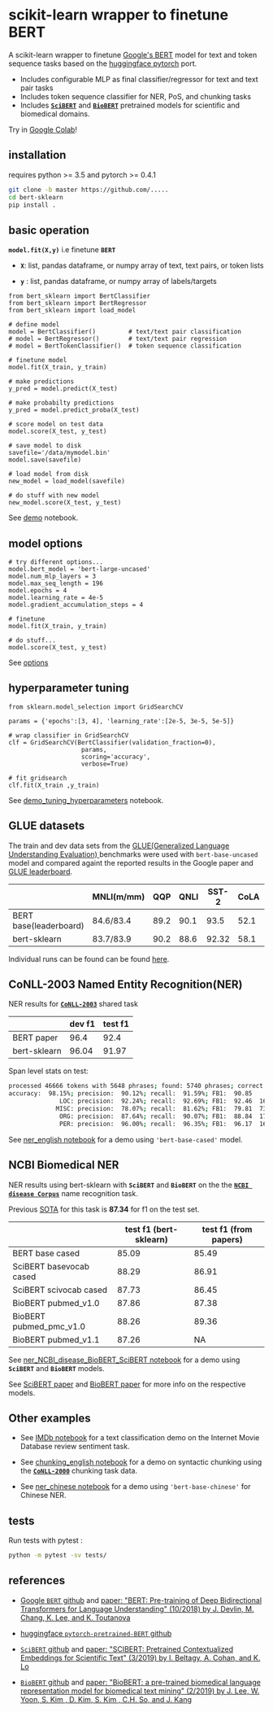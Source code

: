 # scikit-learn wrapper to finetune BERT


 A scikit-learn wrapper to finetune [Google's BERT](https://github.com/google-research/bert) model for text and token sequence tasks based on the [huggingface pytorch](https://github.com/huggingface/pytorch-pretrained-BERT) port.
 
* Includes configurable MLP as final classifier/regressor for text and text pair tasks
* Includes token sequence classifier for NER, PoS, and chunking tasks
* Includes  [**`SciBERT`**](https://github.com/allenai/scibert) and [**`BioBERT`**](https://github.com/dmis-lab/biobert) pretrained models for scientific  and biomedical domains.


Try in [Google Colab](https://colab.research.google.com/drive/1-wTNA-qYmOBdSYG7sRhIdOrxcgPpcl6L)!


## installation

requires python >= 3.5 and pytorch >= 0.4.1

```bash
git clone -b master https://github.com/.....
cd bert-sklearn
pip install .
```

## basic operation

**`model.fit(X,y)`**  i.e finetune **`BERT`**

* **`X`**: list, pandas dataframe, or numpy array of text, text pairs, or token lists

* **`y`** : list, pandas dataframe, or numpy array of labels/targets

```python3
from bert_sklearn import BertClassifier
from bert_sklearn import BertRegressor
from bert_sklearn import load_model

# define model
model = BertClassifier()         # text/text pair classification
# model = BertRegressor()        # text/text pair regression
# model = BertTokenClassifier()  # token sequence classification

# finetune model
model.fit(X_train, y_train)

# make predictions
y_pred = model.predict(X_test)

# make probabilty predictions
y_pred = model.predict_proba(X_test)

# score model on test data
model.score(X_test, y_test)

# save model to disk
savefile='/data/mymodel.bin'
model.save(savefile)

# load model from disk
new_model = load_model(savefile)

# do stuff with new model
new_model.score(X_test, y_test)
```
See [demo](https://github.com/charles9n/bert-sklearn/blob/master/demo.ipynb) notebook.

## model options

```python3
# try different options...
model.bert_model = 'bert-large-uncased'
model.num_mlp_layers = 3
model.max_seq_length = 196
model.epochs = 4
model.learning_rate = 4e-5
model.gradient_accumulation_steps = 4

# finetune
model.fit(X_train, y_train)

# do stuff...
model.score(X_test, y_test)
```
See [options](https://github.com/charles9n/bert-sklearn/blob/master/Options.md)


## hyperparameter tuning

```python3
from sklearn.model_selection import GridSearchCV

params = {'epochs':[3, 4], 'learning_rate':[2e-5, 3e-5, 5e-5]}

# wrap classifier in GridSearchCV
clf = GridSearchCV(BertClassifier(validation_fraction=0), 
                    params,
                    scoring='accuracy',
                    verbose=True)

# fit gridsearch 
clf.fit(X_train ,y_train)
```
See [demo_tuning_hyperparameters](https://github.com/charles9n/bert-sklearn/blob/master/demo_tuning_hyperparams.ipynb) notebook.

## GLUE datasets
The train and dev data sets from the [GLUE(Generalized Language Understanding Evaluation) ](https://github.com/nyu-mll/GLUE-baselines) benchmarks were used with `bert-base-uncased` model and compared againt the reported results in the Google paper and [GLUE leaderboard](https://gluebenchmark.com/leaderboard).

|    | MNLI(m/mm)| QQP   | QNLI | SST-2| CoLA | STS-B | MRPC | RTE |
| - | - | - | - | - |- | - | - | - |
|BERT base(leaderboard) |84.6/83.4  | 89.2 | 90.1 | 93.5 | 52.1 | 87.1  | 84.8 | 66.4 | 
| bert-sklearn  |83.7/83.9| 90.2 |88.6 |92.32 |58.1| 89.7 |86.8 | 64.6 |

Individual runs can be found can be found [here](https://github.com/charles9n/bert-sklearn/tree/master/glue_examples).

## CoNLL-2003 Named Entity Recognition(NER)

NER results for [**`CoNLL-2003`**](https://www.clips.uantwerpen.be/conll2003/ner/)  shared task

|    | dev f1 | test f1   |
| - | - | - |
| BERT paper| 96.4 | 92.4|
| bert-sklearn | 96.04 | 91.97|

Span level stats on test:
```bash
processed 46666 tokens with 5648 phrases; found: 5740 phrases; correct: 5173.
accuracy:  98.15%; precision:  90.12%; recall:  91.59%; FB1:  90.85
              LOC: precision:  92.24%; recall:  92.69%; FB1:  92.46  1676
             MISC: precision:  78.07%; recall:  81.62%; FB1:  79.81  734
              ORG: precision:  87.64%; recall:  90.07%; FB1:  88.84  1707
              PER: precision:  96.00%; recall:  96.35%; FB1:  96.17  1623
```
See [ner_english notebook](https://github.com/charles9n/bert-sklearn/blob/master/other_examples/ner_english.ipynb) for a demo using `'bert-base-cased'` model.

## NCBI Biomedical NER

NER results using bert-sklearn with **`SciBERT`** and **`BioBERT`** on the  the [**`NCBI disease Corpus`**](https://www.ncbi.nlm.nih.gov/pmc/articles/PMC3951655/) name recognition task.

Previous [SOTA](https://arxiv.org/pdf/1711.07908.pdf) for this task is **87.34** for f1 on the test set.



|    |  test f1 (bert-sklearn) | test f1 (from papers)  |
| - | - | - |
| BERT base cased| 85.09 | 85.49|
| SciBERT basevocab cased| 88.29 | 86.91|
| SciBERT scivocab cased| 87.73 |  86.45|
| BioBERT pubmed_v1.0 |  87.86  | 87.38|
| BioBERT pubmed_pmc_v1.0 | 88.26 |  89.36|
| BioBERT pubmed_v1.1 |87.26  | NA|

See [ner_NCBI_disease_BioBERT_SciBERT notebook](https://github.com/charles9n/bert-sklearn/blob/master/other_examples/ner_NCBI_disease_BioBERT_SciBERT.ipynb) for a demo using **`SciBERT`** and **`BioBERT`** models.

See [SciBERT paper](https://arxiv.org/pdf/1903.10676.pdf) and [BioBERT paper](https://arxiv.org/pdf/1901.08746.pdf) for more info on the respective models.

## Other examples

* See [IMDb notebook](https://github.com/charles9n/bert-sklearn/blob/master/other_examples/IMDb.ipynb) for a text classification demo on the Internet Movie Database review sentiment task.

* See [chunking_english notebook](https://github.com/charles9n/bert-sklearn/blob/master/other_examples/chunker_english.ipynb) for a demo on syntactic chunking using the [**`CoNLL-2000`**](https://www.clips.uantwerpen.be/conll2003/ner/) chunking task data.

* See [ner_chinese notebook](https://github.com/charles9n/bert-sklearn/blob/master/other_examples/ner_chinese.ipynb) for a demo using `'bert-base-chinese'` for Chinese NER.


## tests

Run tests with pytest :
```bash
python -m pytest -sv tests/
```

## references

* [Google `BERT` github](https://github.com/google-research/bert)  and [paper: "BERT: Pre-training of Deep Bidirectional Transformers for Language Understanding" (10/2018) by
J. Devlin, M. Chang, K. Lee, and K. Toutanova](https://arxiv.org/abs/1810.04805)

* [huggingface `pytorch-pretrained-BERT` github](https://github.com/huggingface/pytorch-pretrained-BERT)

* [`SciBERT` github](https://github.com/allenai/scibert) and [paper: "SCIBERT: Pretrained Contextualized Embeddings for Scientific Text" (3/2019) by I. Beltagy, A. Cohan, and  K. Lo](https://arxiv.org/pdf/1903.10676.pdf)

* [`BioBERT` github](https://github.com/dmis-lab/biobert) and [paper: "BioBERT: a pre-trained biomedical language representation model for biomedical text mining" (2/2019) by J. Lee, W. Yoon, S. Kim , D. Kim, S. Kim , C.H. So, and J. Kang
](https://arxiv.org/pdf/1901.08746.pdf)  
